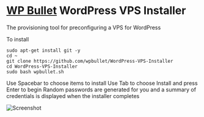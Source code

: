 # [WP Bullet](https://wp-bullet.com) WordPress VPS Installer
The provisioning tool for preconfiguring a VPS for WordPress

To install

    sudo apt-get install git -y
    cd ~
    git clone https://github.com/wpbullet/WordPress-VPS-Installer
    cd WordPress-VPS-Installer
    sudo bash wpbullet.sh
    
Use Spacebar to choose items to install
Use Tab to choose Install and press Enter to begin
Random passwords are generated for you and a summary of credentials is displayed when the installer completes

![Screenshot](http://i.imgur.com/b38CScy.png)
